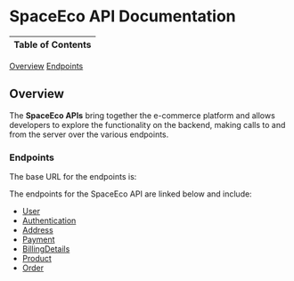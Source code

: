 # SpaceEco API Documentation

Table of Contents |
------------------|
[Overview](#Overview)
[Endpoints](#Endpoints)


## Overview

The **SpaceEco APIs** bring together the e-commerce platform and allows developers to explore the functionality on the backend, making calls to and from the server over the various endpoints.

### Endpoints

The base URL for the endpoints is: 

The endpoints for the SpaceEco API are linked below and include:
* [User](./User.md)
* [Authentication](./Authentication.md)
* [Address](./Address.md)
* [Payment](./Payment.md)
* [BillingDetails](./BillingDetails.md)
* [Product](./Product.md)
* [Order](./Order.md)
